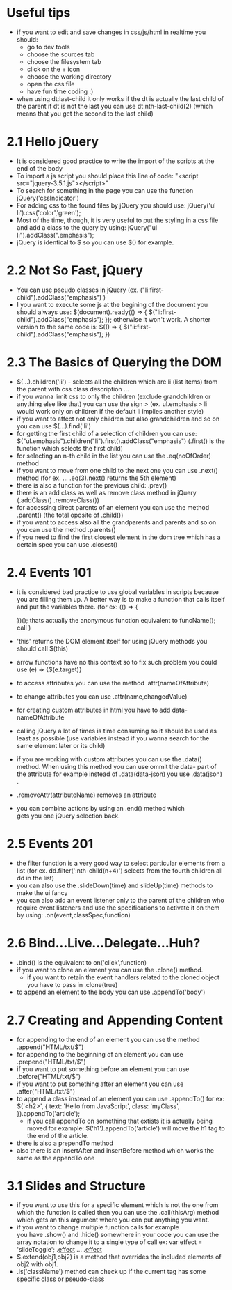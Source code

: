 # Useful tips

- if you want to edit and save changes in css/js/html in
  realtime you should:
  - go to dev tools
  - choose the sources tab
  - choose the filesystem tab
  - click on the + icon
  - choose the working directory
  - open the css file
  - have fun time coding :)
- when using dt:last-child it only works if the dt is actually
  the last child of the parent if dt is not the last you can use
  dt:nth-last-child(2) (which means that you get the second to
  the last child)

# 2.1 Hello jQuery

- It is considered good practice to write the import of the scripts at the end of the body
- To import a js script you should place this line of code: "&lt;script src="jquery-3.5.1.js">&lt;/script>"
- To search for something in the page you can use the function
  jQuery('cssIndicator')
- For adding css to the found files by jQuery you should use:
  jQuery('ul li').css('color','green');
- Most of the time, though, it is very useful to put the
  styling in a css file and add a class to the query by using:
  jQuery("ul li").addClass(".emphasis");
- jQuery is identical to $ so you can use $() for example.

# 2.2 Not So Fast, jQuery

- You can use pseudo classes in jQuery
  (ex. ("li:first-child").addClass("emphasis") )
- I you want to execute some js at the begining of the
  document you should always use:
  $(document).ready(() => {
    $("li:first-child").addClass("emphasis");
  });
  otherwise it won't work. A shorter version to the same code
  is:
  $(() => {
    $("li:first-child").addClass("emphasis");
  })

# 2.3 The Basics of Querying the DOM

- \$(...).children('li') - selects all the children which are
  li (list items) from the parent with css class description
  ...
- if you wanna limit css to only the children (exclude
  grandchildren or anything else like that) you can use
  the sign > (ex. ul.emphasis > li would work only on
  children if the default li implies another style)
- if you want to affect not only children but also
  grandchildren and so on you can use \$(...).find('li')
- for getting the first child of a selection of children you
  can use:
  \$("ul.emphasis").children("li").first().addClass("emphasis")
  (.first() is the function which selects the first child)
- for selecting an n-th child in the list you can use the
  .eq(noOfOrder) method
- if you want to move from one child to the next one you can
  use .next() method (for ex. ... .eq(3).next() returns the
  5th element)
- there is also a function for the previous child: .prev()
- there is an add class as well as remove class method in
  jQuery (.addClass() .removeClass())
- for accessing direct parents of an element you can use
  the method .parent() (the total oposite of .child())
- if you want to access also all the grandparents and parents
  and so on you can use the method .parents()
- if you need to find the first closest element in the dom
  tree which has a certain spec you can use .closest()

# 2.4 Events 101

- it is considered bad practice to use global variables in
  scripts because you are filling them up. A better way is
  to make a function that calls itself and put the variables there.
  (for ex:
  (() => {

  })();
  thats actually the anonymous function equivalent to
  funcName(); call
  )

- 'this' returns the DOM element itself for using jQuery
  methods you should call \$(this)
- arrow functions have no this context so to fix such problem
  you could use (e) => {\$(e.target)}
- to access attributes you can use the method
  .attr(nameOfAttribute)
- to change attributes you can use .attr(name,changedValue)
- for creating custom attributes in html you have to add
  data-nameOfAttribute
- calling jQuery a lot of times is time consuming so it
  should be used as least as possible (use variables instead if you wanna search for the same element later or its child)
- if you are working with custom attributes you can use the
  .data() method. When using this method you can use ommit the
  data- part of the attribute for example instead of
  .data(data-json) you use .data(json) .
- .removeAttr(attributeName) removes an attribute
- you can combine actions by using an .end() method which  
  gets you one jQuery selection back.

# 2.5 Events 201

- the filter function is a very good way to select particular
  elements from a list
  (for ex. dd.filter(':nth-child(n+4)') selects from the fourth
  children all dd in the list)
- you can also use the .slideDown(time) and slideUp(time)
  methods to make the ui fancy
- you can also add an event listener only to the parent of the
  children who require event listeners and use the specifications to activate it on them by using:
  .on(event,classSpec,function)

# 2.6 Bind...Live...Delegate...Huh?

- .bind() is the equivalent to on('click',function)
- if you want to clone an element you can use the .clone()
  method.
  - if you want to retain the event handlers related to the
    cloned object you have to pass in .clone(true)
- to append an element to the body you can use
  .appendTo('body')

# 2.7 Creating and Appending Content

- for appending to the end of an element you can use
  the method .append("HTML/txt/\$")
- for appending to the beginning of an element you can
  use .prepend("HTML/txt/\$")
- if you want to put something before an element you can
  use .before("HTML/txt/\$")
- if you want to put something after an element you can
  use .after("HTML/txt/\$")
- to append a class instead of an element you can use
  .appendTo() for ex:
  \$('&lt;h2></h2>', {
  text: 'Hello from JavaScript',
  class: 'myClass',
  }).appendTo('article');
  - if you call appendTo on something that extists it is
    actually being moved for example:
    \$('h1').appendTo('article') will move the h1 tag to
    the end of the article.
- there is also a prependTo method
- also there is an insertAfter and insertBefore method
  which works the same as the appendTo one

# 3.1 Slides and Structure

- if you want to use this for a specific element which is not
  the one from which the function is called then you can use
  the .call(thisArg) method which gets an this argument where you can put anything you want.
- if you want to change multiple function calls for example  
  you have .show() and .hide() somewhere in your code you can
  use the array notation to change it to a single type of call
  ex:
  var effect = 'slideToggle';
  .[effect](500)
  ...
  .[effect](500)
- \$.extend(obj1,obj2) is a method that overrides the
  included elements of obj2 with obj1.
- .is('className') method can check up if the current tag has
  some specific class or pseudo-class
